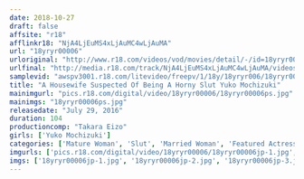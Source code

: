 ```yaml
---
date: 2018-10-27
draft: false
affsite: "r18"
afflinkr18: "NjA4LjEuMS4xLjAuMC4wLjAuMA"
url: "18yryr00006"
urloriginal: "http://www.r18.com/videos/vod/movies/detail/-/id=18yryr00006"
urlfinal: "http://media.r18.com/track/NjA4LjEuMS4xLjAuMC4wLjAuMA/videos/vod/movies/detail/-/id=18yryr00006"
samplevid: "awspv3001.r18.com/litevideo/freepv/1/18y/18yryr006/18yryr006_dmb_w.mp4"
title: "A Housewife Suspected Of Being A Horny Slut Yuko Mochizuki"
mainimgurl: "pics.r18.com/digital/video/18yryr00006/18yryr00006ps.jpg"
mainimgs: "18yryr00006ps.jpg"
releasedate: "July 29, 2016"
duration: 104
productioncomp: "Takara Eizo"
girls: ['Yuko Mochizuki']
categories: ['Mature Woman', 'Slut', 'Married Woman', 'Featured Actress', 'Hi-Def']
imgurls: ['pics.r18.com/digital/video/18yryr00006/18yryr00006jp-1.jpg', 'pics.r18.com/digital/video/18yryr00006/18yryr00006jp-2.jpg', 'pics.r18.com/digital/video/18yryr00006/18yryr00006jp-3.jpg', 'pics.r18.com/digital/video/18yryr00006/18yryr00006jp-4.jpg', 'pics.r18.com/digital/video/18yryr00006/18yryr00006jp-5.jpg', 'pics.r18.com/digital/video/18yryr00006/18yryr00006jp-6.jpg', 'pics.r18.com/digital/video/18yryr00006/18yryr00006jp-7.jpg', 'pics.r18.com/digital/video/18yryr00006/18yryr00006jp-8.jpg', 'pics.r18.com/digital/video/18yryr00006/18yryr00006jp-9.jpg', 'pics.r18.com/digital/video/18yryr00006/18yryr00006jp-10.jpg', 'pics.r18.com/digital/video/18yryr00006/18yryr00006jp-11.jpg', 'pics.r18.com/digital/video/18yryr00006/18yryr00006jp-12.jpg', 'pics.r18.com/digital/video/18yryr00006/18yryr00006jp-13.jpg', 'pics.r18.com/digital/video/18yryr00006/18yryr00006jp-14.jpg', 'pics.r18.com/digital/video/18yryr00006/18yryr00006jp-15.jpg', 'pics.r18.com/digital/video/18yryr00006/18yryr00006jp-16.jpg', 'pics.r18.com/digital/video/18yryr00006/18yryr00006jp-17.jpg', 'pics.r18.com/digital/video/18yryr00006/18yryr00006jp-18.jpg', 'pics.r18.com/digital/video/18yryr00006/18yryr00006jp-19.jpg', 'pics.r18.com/digital/video/18yryr00006/18yryr00006jp-20.jpg']
imgs: ['18yryr00006jp-1.jpg', '18yryr00006jp-2.jpg', '18yryr00006jp-3.jpg', '18yryr00006jp-4.jpg', '18yryr00006jp-5.jpg', '18yryr00006jp-6.jpg', '18yryr00006jp-7.jpg', '18yryr00006jp-8.jpg', '18yryr00006jp-9.jpg', '18yryr00006jp-10.jpg', '18yryr00006jp-11.jpg', '18yryr00006jp-12.jpg', '18yryr00006jp-13.jpg', '18yryr00006jp-14.jpg', '18yryr00006jp-15.jpg', '18yryr00006jp-16.jpg', '18yryr00006jp-17.jpg', '18yryr00006jp-18.jpg', '18yryr00006jp-19.jpg', '18yryr00006jp-20.jpg']
---
```

